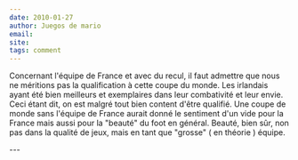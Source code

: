 ```yaml
---
date: 2010-01-27
author: Juegos de mario
email: 
site: 
tags: comment
---
```


<p>Concernant l'équipe de France et avec du recul, il faut admettre que nous ne méritions pas la qualification à cette coupe du monde. Les irlandais ayant été bien meilleurs et exemplaires dans leur combativité et leur envie. Ceci étant dit, on est malgré tout bien content d'être qualifié. Une coupe de monde sans l'équipe de France aurait donné le sentiment d'un vide pour la France mais aussi pour la &quot;beauté&quot; du foot en général. Beauté, bien sûr, non pas dans la qualité de jeux, mais en tant que &quot;grosse&quot; ( en théorie ) équipe.<br />
</p>
---